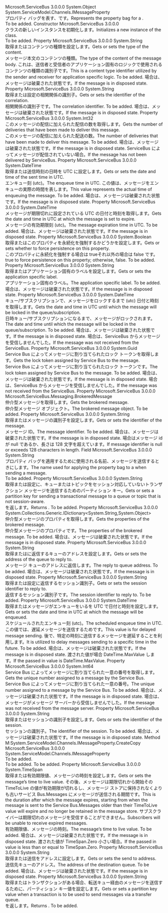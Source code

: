 <Type Name="BrokeredMessageProperty" FullName="Microsoft.ServiceBus.Messaging.BrokeredMessageProperty">
  <TypeSignature Language="C#" Value="public sealed class BrokeredMessageProperty : System.ServiceModel.Channels.IMessageProperty" />
  <TypeSignature Language="ILAsm" Value=".class public auto ansi sealed beforefieldinit BrokeredMessageProperty extends System.Object implements class System.ServiceModel.Channels.IMessageProperty" />
  <TypeSignature Language="DocId" Value="T:Microsoft.ServiceBus.Messaging.BrokeredMessageProperty" />
  <TypeSignature Language="VB.NET" Value="Public NotInheritable Class BrokeredMessageProperty&#xA;Implements IMessageProperty" />
  <TypeSignature Language="F#" Value="type BrokeredMessageProperty = class&#xA;    interface IMessageProperty" />
  <AssemblyInfo>
    <AssemblyName>Microsoft.ServiceBus</AssemblyName>
    <AssemblyVersion>3.0.0.0</AssemblyVersion>
  </AssemblyInfo>
  <Base>
    <BaseTypeName>System.Object</BaseTypeName>
  </Base>
  <Interfaces>
    <Interface>
      <InterfaceName>System.ServiceModel.Channels.IMessageProperty</InterfaceName>
    </Interface>
  </Interfaces>
  <Docs>
    <summary><span data-ttu-id="e03dc-101">プロパティ バッグを表す、<see cref="T:Microsoft.ServiceBus.Messaging.BrokeredMessage" />です。</span><span class="sxs-lookup"><span data-stu-id="e03dc-101">Represents the property bag for a <see cref="T:Microsoft.ServiceBus.Messaging.BrokeredMessage" />.</span></span></summary>
    <remarks>To be added.</remarks>
  </Docs>
  <Members>
    <Member MemberName=".ctor">
      <MemberSignature Language="C#" Value="public BrokeredMessageProperty ();" />
      <MemberSignature Language="ILAsm" Value=".method public hidebysig specialname rtspecialname instance void .ctor() cil managed" />
      <MemberSignature Language="DocId" Value="M:Microsoft.ServiceBus.Messaging.BrokeredMessageProperty.#ctor" />
      <MemberSignature Language="VB.NET" Value="Public Sub New ()" />
      <MemberType>Constructor</MemberType>
      <AssemblyInfo>
        <AssemblyName>Microsoft.ServiceBus</AssemblyName>
        <AssemblyVersion>3.0.0.0</AssemblyVersion>
      </AssemblyInfo>
      <Parameters />
      <Docs>
        <summary><span data-ttu-id="e03dc-102"><see cref="T:Microsoft.ServiceBus.Messaging.BrokeredMessageProperty" /> クラスの新しいインスタンスを初期化します。</span><span class="sxs-lookup"><span data-stu-id="e03dc-102">Initializes a new instance of the <see cref="T:Microsoft.ServiceBus.Messaging.BrokeredMessageProperty" /> class.</span></span></summary>
        <remarks>To be added.</remarks>
      </Docs>
    </Member>
    <Member MemberName="ContentType">
      <MemberSignature Language="C#" Value="public string ContentType { get; set; }" />
      <MemberSignature Language="ILAsm" Value=".property instance string ContentType" />
      <MemberSignature Language="DocId" Value="P:Microsoft.ServiceBus.Messaging.BrokeredMessageProperty.ContentType" />
      <MemberSignature Language="VB.NET" Value="Public Property ContentType As String" />
      <MemberSignature Language="F#" Value="member this.ContentType : string with get, set" Usage="Microsoft.ServiceBus.Messaging.BrokeredMessageProperty.ContentType" />
      <MemberType>Property</MemberType>
      <AssemblyInfo>
        <AssemblyName>Microsoft.ServiceBus</AssemblyName>
        <AssemblyVersion>3.0.0.0</AssemblyVersion>
      </AssemblyInfo>
      <ReturnValue>
        <ReturnType>System.String</ReturnType>
      </ReturnValue>
      <Docs>
        <summary><span data-ttu-id="e03dc-103">取得またはコンテンツの種類を設定します。</span><span class="sxs-lookup"><span data-stu-id="e03dc-103">Gets or sets the type of the content.</span></span></summary>
        <value><span data-ttu-id="e03dc-104">メッセージ本文のコンテンツの種類。</span><span class="sxs-lookup"><span data-stu-id="e03dc-104">The type of the content of the message body.</span></span> <span data-ttu-id="e03dc-105">これは、送信者と受信者のアプリケーション固有のロジックで使用されるコンテンツの種類の識別子です。</span><span class="sxs-lookup"><span data-stu-id="e03dc-105">This is a content type identifier utilized by the sender and receiver for application specific logic.</span></span></value>
        <remarks>To be added.</remarks>
        <exception cref="T:System.ObjectDisposedException"><span data-ttu-id="e03dc-106">場合は、メッセージは破棄された状態です。</span><span class="sxs-lookup"><span data-stu-id="e03dc-106">If the message is in disposed state.</span></span></exception>
      </Docs>
    </Member>
    <Member MemberName="CorrelationId">
      <MemberSignature Language="C#" Value="public string CorrelationId { get; set; }" />
      <MemberSignature Language="ILAsm" Value=".property instance string CorrelationId" />
      <MemberSignature Language="DocId" Value="P:Microsoft.ServiceBus.Messaging.BrokeredMessageProperty.CorrelationId" />
      <MemberSignature Language="VB.NET" Value="Public Property CorrelationId As String" />
      <MemberSignature Language="F#" Value="member this.CorrelationId : string with get, set" Usage="Microsoft.ServiceBus.Messaging.BrokeredMessageProperty.CorrelationId" />
      <MemberType>Property</MemberType>
      <AssemblyInfo>
        <AssemblyName>Microsoft.ServiceBus</AssemblyName>
        <AssemblyVersion>3.0.0.0</AssemblyVersion>
      </AssemblyInfo>
      <ReturnValue>
        <ReturnType>System.String</ReturnType>
      </ReturnValue>
      <Docs>
        <summary><span data-ttu-id="e03dc-107">取得または設定の相関関係の識別子。</span><span class="sxs-lookup"><span data-stu-id="e03dc-107">Gets or sets the identifier of the correlation.</span></span></summary>
        <value><span data-ttu-id="e03dc-108">相関関係の識別子です。</span><span class="sxs-lookup"><span data-stu-id="e03dc-108">The correlation identifier.</span></span></value>
        <remarks>To be added.</remarks>
        <exception cref="T:System.ObjectDisposedException"><span data-ttu-id="e03dc-109">場合は、メッセージは破棄された状態です。</span><span class="sxs-lookup"><span data-stu-id="e03dc-109">If the message is in disposed state.</span></span></exception>
      </Docs>
    </Member>
    <Member MemberName="DeliveryCount">
      <MemberSignature Language="C#" Value="public int DeliveryCount { get; }" />
      <MemberSignature Language="ILAsm" Value=".property instance int32 DeliveryCount" />
      <MemberSignature Language="DocId" Value="P:Microsoft.ServiceBus.Messaging.BrokeredMessageProperty.DeliveryCount" />
      <MemberSignature Language="VB.NET" Value="Public ReadOnly Property DeliveryCount As Integer" />
      <MemberSignature Language="F#" Value="member this.DeliveryCount : int" Usage="Microsoft.ServiceBus.Messaging.BrokeredMessageProperty.DeliveryCount" />
      <MemberType>Property</MemberType>
      <AssemblyInfo>
        <AssemblyName>Microsoft.ServiceBus</AssemblyName>
        <AssemblyVersion>3.0.0.0</AssemblyVersion>
      </AssemblyInfo>
      <ReturnValue>
        <ReturnType>System.Int32</ReturnType>
      </ReturnValue>
      <Docs>
        <summary><span data-ttu-id="e03dc-110">このメッセージの配信に加えられた配信の数を取得します。</span><span class="sxs-lookup"><span data-stu-id="e03dc-110">Gets the number of deliveries that have been made to deliver this message.</span></span></summary>
        <value><span data-ttu-id="e03dc-111">このメッセージの配信に加えられた配送の数。</span><span class="sxs-lookup"><span data-stu-id="e03dc-111">The number of deliveries that have been made to deliver this message.</span></span></value>
        <remarks>To be added.</remarks>
        <exception cref="T:System.ObjectDisposedException"><span data-ttu-id="e03dc-112">場合は、メッセージは破棄された状態です。</span><span class="sxs-lookup"><span data-stu-id="e03dc-112">If the message is in disposed state.</span></span></exception>
        <exception cref="T:System.InvalidOperationException"><span data-ttu-id="e03dc-113">ServiceBus によってメッセージが配信されていない場合。</span><span class="sxs-lookup"><span data-stu-id="e03dc-113">If the message has not been delivered by ServiceBus.</span></span></exception>
      </Docs>
    </Member>
    <Member MemberName="EnqueuedTimeUtc">
      <MemberSignature Language="C#" Value="public DateTime EnqueuedTimeUtc { get; }" />
      <MemberSignature Language="ILAsm" Value=".property instance valuetype System.DateTime EnqueuedTimeUtc" />
      <MemberSignature Language="DocId" Value="P:Microsoft.ServiceBus.Messaging.BrokeredMessageProperty.EnqueuedTimeUtc" />
      <MemberSignature Language="VB.NET" Value="Public ReadOnly Property EnqueuedTimeUtc As DateTime" />
      <MemberSignature Language="F#" Value="member this.EnqueuedTimeUtc : DateTime" Usage="Microsoft.ServiceBus.Messaging.BrokeredMessageProperty.EnqueuedTimeUtc" />
      <MemberType>Property</MemberType>
      <AssemblyInfo>
        <AssemblyName>Microsoft.ServiceBus</AssemblyName>
        <AssemblyVersion>3.0.0.0</AssemblyVersion>
      </AssemblyInfo>
      <ReturnValue>
        <ReturnType>System.DateTime</ReturnType>
      </ReturnValue>
      <Docs>
        <summary><span data-ttu-id="e03dc-114">取得または送信時刻の日時を UTC に設定します。</span><span class="sxs-lookup"><span data-stu-id="e03dc-114">Gets or sets the date and time of the sent time in UTC.</span></span></summary>
        <value><span data-ttu-id="e03dc-115">エンキュー刻 (utc)。</span><span class="sxs-lookup"><span data-stu-id="e03dc-115">The enqueue time in UTC.</span></span> <span data-ttu-id="e03dc-116">この値は、メッセージをエンキューの実際の時間を表します。</span><span class="sxs-lookup"><span data-stu-id="e03dc-116">This value represents the actual time of enqueuing the message.</span></span></value>
        <remarks>To be added.</remarks>
        <exception cref="T:System.ObjectDisposedException"><span data-ttu-id="e03dc-117">場合は、メッセージは破棄された状態です。</span><span class="sxs-lookup"><span data-stu-id="e03dc-117">If the message is in disposed state.</span></span></exception>
      </Docs>
    </Member>
    <Member MemberName="ExpiresAtUtc">
      <MemberSignature Language="C#" Value="public DateTime ExpiresAtUtc { get; }" />
      <MemberSignature Language="ILAsm" Value=".property instance valuetype System.DateTime ExpiresAtUtc" />
      <MemberSignature Language="DocId" Value="P:Microsoft.ServiceBus.Messaging.BrokeredMessageProperty.ExpiresAtUtc" />
      <MemberSignature Language="VB.NET" Value="Public ReadOnly Property ExpiresAtUtc As DateTime" />
      <MemberSignature Language="F#" Value="member this.ExpiresAtUtc : DateTime" Usage="Microsoft.ServiceBus.Messaging.BrokeredMessageProperty.ExpiresAtUtc" />
      <MemberType>Property</MemberType>
      <AssemblyInfo>
        <AssemblyName>Microsoft.ServiceBus</AssemblyName>
        <AssemblyVersion>3.0.0.0</AssemblyVersion>
      </AssemblyInfo>
      <ReturnValue>
        <ReturnType>System.DateTime</ReturnType>
      </ReturnValue>
      <Docs>
        <summary><span data-ttu-id="e03dc-118">メッセージが期限切れに設定されている UTC の日付と時刻を取得します。</span><span class="sxs-lookup"><span data-stu-id="e03dc-118">Gets the date and time in UTC at which the message is set to expire.</span></span></summary>
        <value><span data-ttu-id="e03dc-119">メッセージの有効期限刻 (utc)。</span><span class="sxs-lookup"><span data-stu-id="e03dc-119">The message expiration time in UTC.</span></span></value>
        <remarks>To be added.</remarks>
        <exception cref="T:System.ObjectDisposedException"><span data-ttu-id="e03dc-120">場合は、メッセージは破棄された状態です。</span><span class="sxs-lookup"><span data-stu-id="e03dc-120">If the message is in disposed state.</span></span></exception>
      </Docs>
    </Member>
    <Member MemberName="ForcePersistence">
      <MemberSignature Language="C#" Value="public bool ForcePersistence { get; set; }" />
      <MemberSignature Language="ILAsm" Value=".property instance bool ForcePersistence" />
      <MemberSignature Language="DocId" Value="P:Microsoft.ServiceBus.Messaging.BrokeredMessageProperty.ForcePersistence" />
      <MemberSignature Language="VB.NET" Value="Public Property ForcePersistence As Boolean" />
      <MemberSignature Language="F#" Value="member this.ForcePersistence : bool with get, set" Usage="Microsoft.ServiceBus.Messaging.BrokeredMessageProperty.ForcePersistence" />
      <MemberType>Property</MemberType>
      <AssemblyInfo>
        <AssemblyName>Microsoft.ServiceBus</AssemblyName>
        <AssemblyVersion>3.0.0.0</AssemblyVersion>
      </AssemblyInfo>
      <ReturnValue>
        <ReturnType>System.Boolean</ReturnType>
      </ReturnValue>
      <Docs>
        <summary><span data-ttu-id="e03dc-121">取得またはこのプロパティを永続化を強制するかどうかを設定します。</span><span class="sxs-lookup"><span data-stu-id="e03dc-121">Gets or sets whether to force persistence on this property.</span></span></summary>
        <value><span data-ttu-id="e03dc-122">このプロパティに永続化を強制する場合は trueそれ以外の場合は false です。</span><span class="sxs-lookup"><span data-stu-id="e03dc-122">true to force persistence on this property; otherwise, false.</span></span></value>
        <remarks>To be added.</remarks>
      </Docs>
    </Member>
    <Member MemberName="Label">
      <MemberSignature Language="C#" Value="public string Label { get; set; }" />
      <MemberSignature Language="ILAsm" Value=".property instance string Label" />
      <MemberSignature Language="DocId" Value="P:Microsoft.ServiceBus.Messaging.BrokeredMessageProperty.Label" />
      <MemberSignature Language="VB.NET" Value="Public Property Label As String" />
      <MemberSignature Language="F#" Value="member this.Label : string with get, set" Usage="Microsoft.ServiceBus.Messaging.BrokeredMessageProperty.Label" />
      <MemberType>Property</MemberType>
      <AssemblyInfo>
        <AssemblyName>Microsoft.ServiceBus</AssemblyName>
        <AssemblyVersion>3.0.0.0</AssemblyVersion>
      </AssemblyInfo>
      <ReturnValue>
        <ReturnType>System.String</ReturnType>
      </ReturnValue>
      <Docs>
        <summary><span data-ttu-id="e03dc-123">取得またはアプリケーション固有のラベルを設定します。</span><span class="sxs-lookup"><span data-stu-id="e03dc-123">Gets or sets the application specific label.</span></span></summary>
        <value><span data-ttu-id="e03dc-124">アプリケーション固有のラベル。</span><span class="sxs-lookup"><span data-stu-id="e03dc-124">The application specific label.</span></span></value>
        <remarks>To be added.</remarks>
        <exception cref="T:System.ObjectDisposedException"><span data-ttu-id="e03dc-125">場合は、メッセージは破棄された状態です。</span><span class="sxs-lookup"><span data-stu-id="e03dc-125">If the message is in disposed state.</span></span></exception>
      </Docs>
    </Member>
    <Member MemberName="LockedUntilUtc">
      <MemberSignature Language="C#" Value="public DateTime LockedUntilUtc { get; }" />
      <MemberSignature Language="ILAsm" Value=".property instance valuetype System.DateTime LockedUntilUtc" />
      <MemberSignature Language="DocId" Value="P:Microsoft.ServiceBus.Messaging.BrokeredMessageProperty.LockedUntilUtc" />
      <MemberSignature Language="VB.NET" Value="Public ReadOnly Property LockedUntilUtc As DateTime" />
      <MemberSignature Language="F#" Value="member this.LockedUntilUtc : DateTime" Usage="Microsoft.ServiceBus.Messaging.BrokeredMessageProperty.LockedUntilUtc" />
      <MemberType>Property</MemberType>
      <AssemblyInfo>
        <AssemblyName>Microsoft.ServiceBus</AssemblyName>
        <AssemblyVersion>3.0.0.0</AssemblyVersion>
      </AssemblyInfo>
      <ReturnValue>
        <ReturnType>System.DateTime</ReturnType>
      </ReturnValue>
      <Docs>
        <summary><span data-ttu-id="e03dc-126">キュー/サブスクリプションで、メッセージをロックするまで (utc) 日付と時刻を取得します。</span><span class="sxs-lookup"><span data-stu-id="e03dc-126">Gets the date and time in UTC until which the message will be locked in the queue/subscription.</span></span></summary>
        <value><span data-ttu-id="e03dc-127">日時キュー/サブスクリプションになるまで、メッセージがロックされます。</span><span class="sxs-lookup"><span data-stu-id="e03dc-127">The date and time until which the message will be locked in the queue/subscription.</span></span></value>
        <remarks>To be added.</remarks>
        <exception cref="T:System.ObjectDisposedException"><span data-ttu-id="e03dc-128">場合は、メッセージは破棄された状態です。</span><span class="sxs-lookup"><span data-stu-id="e03dc-128">If the message is in disposed state.</span></span></exception>
        <exception cref="T:System.InvalidOperationException"><span data-ttu-id="e03dc-129">場合は、ServiceBus からメッセージを受信しませんでした。</span><span class="sxs-lookup"><span data-stu-id="e03dc-129">If the message was not received from the ServiceBus.</span></span></exception>
      </Docs>
    </Member>
    <Member MemberName="LockToken">
      <MemberSignature Language="C#" Value="public Guid LockToken { get; }" />
      <MemberSignature Language="ILAsm" Value=".property instance valuetype System.Guid LockToken" />
      <MemberSignature Language="DocId" Value="P:Microsoft.ServiceBus.Messaging.BrokeredMessageProperty.LockToken" />
      <MemberSignature Language="VB.NET" Value="Public ReadOnly Property LockToken As Guid" />
      <MemberSignature Language="F#" Value="member this.LockToken : Guid" Usage="Microsoft.ServiceBus.Messaging.BrokeredMessageProperty.LockToken" />
      <MemberType>Property</MemberType>
      <AssemblyInfo>
        <AssemblyName>Microsoft.ServiceBus</AssemblyName>
        <AssemblyVersion>3.0.0.0</AssemblyVersion>
      </AssemblyInfo>
      <ReturnValue>
        <ReturnType>System.Guid</ReturnType>
      </ReturnValue>
      <Docs>
        <summary><span data-ttu-id="e03dc-130">Service Bus によってメッセージに割り当てられたロック トークンを取得します。</span><span class="sxs-lookup"><span data-stu-id="e03dc-130">Gets the lock token assigned by Service Bus to the message.</span></span></summary>
        <value><span data-ttu-id="e03dc-131">Service Bus によってメッセージに割り当てられたロック トークンです。</span><span class="sxs-lookup"><span data-stu-id="e03dc-131">The lock token assigned by Service Bus to the message.</span></span></value>
        <remarks>To be added.</remarks>
        <exception cref="T:System.ObjectDisposedException"><span data-ttu-id="e03dc-132">場合は、メッセージは破棄された状態です。</span><span class="sxs-lookup"><span data-stu-id="e03dc-132">If the message is in disposed state.</span></span></exception>
        <exception cref="T:System.InvalidOperationException"><span data-ttu-id="e03dc-133">場合は、ServiceBus からメッセージを受信しませんでした。</span><span class="sxs-lookup"><span data-stu-id="e03dc-133">If the message was not received from the ServiceBus.</span></span></exception>
      </Docs>
    </Member>
    <Member MemberName="Message">
      <MemberSignature Language="C#" Value="public Microsoft.ServiceBus.Messaging.BrokeredMessage Message { get; }" />
      <MemberSignature Language="ILAsm" Value=".property instance class Microsoft.ServiceBus.Messaging.BrokeredMessage Message" />
      <MemberSignature Language="DocId" Value="P:Microsoft.ServiceBus.Messaging.BrokeredMessageProperty.Message" />
      <MemberSignature Language="VB.NET" Value="Public ReadOnly Property Message As BrokeredMessage" />
      <MemberSignature Language="F#" Value="member this.Message : Microsoft.ServiceBus.Messaging.BrokeredMessage" Usage="Microsoft.ServiceBus.Messaging.BrokeredMessageProperty.Message" />
      <MemberType>Property</MemberType>
      <AssemblyInfo>
        <AssemblyName>Microsoft.ServiceBus</AssemblyName>
        <AssemblyVersion>3.0.0.0</AssemblyVersion>
      </AssemblyInfo>
      <ReturnValue>
        <ReturnType>Microsoft.ServiceBus.Messaging.BrokeredMessage</ReturnType>
      </ReturnValue>
      <Docs>
        <summary><span data-ttu-id="e03dc-134">仲介型メッセージを取得します。</span><span class="sxs-lookup"><span data-stu-id="e03dc-134">Gets the brokered message.</span></span></summary>
        <value><span data-ttu-id="e03dc-135">仲介型メッセージ オブジェクト。</span><span class="sxs-lookup"><span data-stu-id="e03dc-135">The brokered message object.</span></span></value>
        <remarks>To be added.</remarks>
      </Docs>
    </Member>
    <Member MemberName="MessageId">
      <MemberSignature Language="C#" Value="public string MessageId { get; set; }" />
      <MemberSignature Language="ILAsm" Value=".property instance string MessageId" />
      <MemberSignature Language="DocId" Value="P:Microsoft.ServiceBus.Messaging.BrokeredMessageProperty.MessageId" />
      <MemberSignature Language="VB.NET" Value="Public Property MessageId As String" />
      <MemberSignature Language="F#" Value="member this.MessageId : string with get, set" Usage="Microsoft.ServiceBus.Messaging.BrokeredMessageProperty.MessageId" />
      <MemberType>Property</MemberType>
      <AssemblyInfo>
        <AssemblyName>Microsoft.ServiceBus</AssemblyName>
        <AssemblyVersion>3.0.0.0</AssemblyVersion>
      </AssemblyInfo>
      <ReturnValue>
        <ReturnType>System.String</ReturnType>
      </ReturnValue>
      <Docs>
        <summary><span data-ttu-id="e03dc-136">取得またはメッセージの識別子を設定します。</span><span class="sxs-lookup"><span data-stu-id="e03dc-136">Gets or sets the identifier of the message.</span></span></summary>
        <value><span data-ttu-id="e03dc-137">メッセージ ID。</span><span class="sxs-lookup"><span data-stu-id="e03dc-137">The message identifier.</span></span></value>
        <remarks>To be added.</remarks>
        <exception cref="T:System.ObjectDisposedException"><span data-ttu-id="e03dc-138">場合は、メッセージは破棄された状態です。</span><span class="sxs-lookup"><span data-stu-id="e03dc-138">If the message is in disposed state.</span></span></exception>
        <exception cref="T:System.ArgumentException"><span data-ttu-id="e03dc-139">場合はメッセージ id が null であるか、長さは 128 文字を超えています。</span><span class="sxs-lookup"><span data-stu-id="e03dc-139">If message identifier is null or exceeds 128 characters in length.</span></span></exception>
      </Docs>
    </Member>
    <Member MemberName="Name">
      <MemberSignature Language="C#" Value="public static readonly string Name;" />
      <MemberSignature Language="ILAsm" Value=".field public static initonly string Name" />
      <MemberSignature Language="DocId" Value="F:Microsoft.ServiceBus.Messaging.BrokeredMessageProperty.Name" />
      <MemberSignature Language="VB.NET" Value="Public Shared ReadOnly Name As String " />
      <MemberSignature Language="F#" Value=" staticval mutable Name : string" Usage="Microsoft.ServiceBus.Messaging.BrokeredMessageProperty.Name" />
      <MemberType>Field</MemberType>
      <AssemblyInfo>
        <AssemblyName>Microsoft.ServiceBus</AssemblyName>
        <AssemblyVersion>3.0.0.0</AssemblyVersion>
      </AssemblyInfo>
      <ReturnValue>
        <ReturnType>System.String</ReturnType>
      </ReturnValue>
      <Docs>
        <summary>
            <span data-ttu-id="e03dc-140">プロパティ バッグを適用するために使用される名前、<see cref="T:System.ServiceModel.Channels.Message" />メッセージを送信するときにします。</span><span class="sxs-lookup"><span data-stu-id="e03dc-140">The name used for applying the property bag to a <see cref="T:System.ServiceModel.Channels.Message" /> when sending a message.</span></span>
            </summary>
        <remarks>To be added.</remarks>
      </Docs>
    </Member>
    <Member MemberName="PartitionKey">
      <MemberSignature Language="C#" Value="public string PartitionKey { get; set; }" />
      <MemberSignature Language="ILAsm" Value=".property instance string PartitionKey" />
      <MemberSignature Language="DocId" Value="P:Microsoft.ServiceBus.Messaging.BrokeredMessageProperty.PartitionKey" />
      <MemberSignature Language="VB.NET" Value="Public Property PartitionKey As String" />
      <MemberSignature Language="F#" Value="member this.PartitionKey : string with get, set" Usage="Microsoft.ServiceBus.Messaging.BrokeredMessageProperty.PartitionKey" />
      <MemberType>Property</MemberType>
      <AssemblyInfo>
        <AssemblyName>Microsoft.ServiceBus</AssemblyName>
        <AssemblyVersion>3.0.0.0</AssemblyVersion>
      </AssemblyInfo>
      <ReturnValue>
        <ReturnType>System.String</ReturnType>
      </ReturnValue>
      <Docs>
        <summary><span data-ttu-id="e03dc-141">取得または設定に、キューまたはトピックをセッション対応していないトランザクション メッセージを送信するためのパーティション キー。</span><span class="sxs-lookup"><span data-stu-id="e03dc-141">Gets or sets a partition key for sending a transactional message to a queue or topic that is not session-aware.</span></span></summary>
        <value><span data-ttu-id="e03dc-142"><see cref="T:System.String" /> を返します。</span><span class="sxs-lookup"><span data-stu-id="e03dc-142">Returns <see cref="T:System.String" />.</span></span></value>
        <remarks>To be added.</remarks>
      </Docs>
    </Member>
    <Member MemberName="Properties">
      <MemberSignature Language="C#" Value="public System.Collections.Generic.IDictionary&lt;string,object&gt; Properties { get; }" />
      <MemberSignature Language="ILAsm" Value=".property instance class System.Collections.Generic.IDictionary`2&lt;string, object&gt; Properties" />
      <MemberSignature Language="DocId" Value="P:Microsoft.ServiceBus.Messaging.BrokeredMessageProperty.Properties" />
      <MemberSignature Language="VB.NET" Value="Public ReadOnly Property Properties As IDictionary(Of String, Object)" />
      <MemberSignature Language="F#" Value="member this.Properties : System.Collections.Generic.IDictionary&lt;string, obj&gt;" Usage="Microsoft.ServiceBus.Messaging.BrokeredMessageProperty.Properties" />
      <MemberType>Property</MemberType>
      <AssemblyInfo>
        <AssemblyName>Microsoft.ServiceBus</AssemblyName>
        <AssemblyVersion>3.0.0.0</AssemblyVersion>
      </AssemblyInfo>
      <ReturnValue>
        <ReturnType>System.Collections.Generic.IDictionary&lt;System.String,System.Object&gt;</ReturnType>
      </ReturnValue>
      <Docs>
        <summary><span data-ttu-id="e03dc-143">仲介型メッセージのプロパティを取得します。</span><span class="sxs-lookup"><span data-stu-id="e03dc-143">Gets the properties of the brokered message.</span></span></summary>
        <value><span data-ttu-id="e03dc-144">仲介型メッセージのプロパティです。</span><span class="sxs-lookup"><span data-stu-id="e03dc-144">The properties of the brokered message.</span></span></value>
        <remarks>To be added.</remarks>
        <exception cref="T:System.ObjectDisposedException"><span data-ttu-id="e03dc-145">場合は、メッセージは破棄された状態です。</span><span class="sxs-lookup"><span data-stu-id="e03dc-145">If the message is in disposed state.</span></span></exception>
      </Docs>
    </Member>
    <Member MemberName="ReplyTo">
      <MemberSignature Language="C#" Value="public string ReplyTo { get; set; }" />
      <MemberSignature Language="ILAsm" Value=".property instance string ReplyTo" />
      <MemberSignature Language="DocId" Value="P:Microsoft.ServiceBus.Messaging.BrokeredMessageProperty.ReplyTo" />
      <MemberSignature Language="VB.NET" Value="Public Property ReplyTo As String" />
      <MemberSignature Language="F#" Value="member this.ReplyTo : string with get, set" Usage="Microsoft.ServiceBus.Messaging.BrokeredMessageProperty.ReplyTo" />
      <MemberType>Property</MemberType>
      <AssemblyInfo>
        <AssemblyName>Microsoft.ServiceBus</AssemblyName>
        <AssemblyVersion>3.0.0.0</AssemblyVersion>
      </AssemblyInfo>
      <ReturnValue>
        <ReturnType>System.String</ReturnType>
      </ReturnValue>
      <Docs>
        <summary><span data-ttu-id="e03dc-146">取得またはに返信するキューのアドレスを設定します。</span><span class="sxs-lookup"><span data-stu-id="e03dc-146">Gets or sets the address of the queue to reply to.</span></span></summary>
        <value><span data-ttu-id="e03dc-147">メッセージ キューのアドレスに返信します。</span><span class="sxs-lookup"><span data-stu-id="e03dc-147">The reply to queue address.</span></span></value>
        <remarks>To be added.</remarks>
        <exception cref="T:System.ObjectDisposedException"><span data-ttu-id="e03dc-148">場合は、メッセージは破棄された状態です。</span><span class="sxs-lookup"><span data-stu-id="e03dc-148">If the message is in disposed state.</span></span></exception>
      </Docs>
    </Member>
    <Member MemberName="ReplyToSessionId">
      <MemberSignature Language="C#" Value="public string ReplyToSessionId { get; set; }" />
      <MemberSignature Language="ILAsm" Value=".property instance string ReplyToSessionId" />
      <MemberSignature Language="DocId" Value="P:Microsoft.ServiceBus.Messaging.BrokeredMessageProperty.ReplyToSessionId" />
      <MemberSignature Language="VB.NET" Value="Public Property ReplyToSessionId As String" />
      <MemberSignature Language="F#" Value="member this.ReplyToSessionId : string with get, set" Usage="Microsoft.ServiceBus.Messaging.BrokeredMessageProperty.ReplyToSessionId" />
      <MemberType>Property</MemberType>
      <AssemblyInfo>
        <AssemblyName>Microsoft.ServiceBus</AssemblyName>
        <AssemblyVersion>3.0.0.0</AssemblyVersion>
      </AssemblyInfo>
      <ReturnValue>
        <ReturnType>System.String</ReturnType>
      </ReturnValue>
      <Docs>
        <summary><span data-ttu-id="e03dc-149">取得または設定に返信するセッション識別子。</span><span class="sxs-lookup"><span data-stu-id="e03dc-149">Gets or sets the session identifier to reply to.</span></span></summary>
        <value><span data-ttu-id="e03dc-150">返信するセッション識別子です。</span><span class="sxs-lookup"><span data-stu-id="e03dc-150">The session identifier to reply to.</span></span></value>
        <remarks>To be added.</remarks>
      </Docs>
    </Member>
    <Member MemberName="ScheduledEnqueueTimeUtc">
      <MemberSignature Language="C#" Value="public DateTime ScheduledEnqueueTimeUtc { get; set; }" />
      <MemberSignature Language="ILAsm" Value=".property instance valuetype System.DateTime ScheduledEnqueueTimeUtc" />
      <MemberSignature Language="DocId" Value="P:Microsoft.ServiceBus.Messaging.BrokeredMessageProperty.ScheduledEnqueueTimeUtc" />
      <MemberSignature Language="VB.NET" Value="Public Property ScheduledEnqueueTimeUtc As DateTime" />
      <MemberSignature Language="F#" Value="member this.ScheduledEnqueueTimeUtc : DateTime with get, set" Usage="Microsoft.ServiceBus.Messaging.BrokeredMessageProperty.ScheduledEnqueueTimeUtc" />
      <MemberType>Property</MemberType>
      <AssemblyInfo>
        <AssemblyName>Microsoft.ServiceBus</AssemblyName>
        <AssemblyVersion>3.0.0.0</AssemblyVersion>
      </AssemblyInfo>
      <ReturnValue>
        <ReturnType>System.DateTime</ReturnType>
      </ReturnValue>
      <Docs>
        <summary><span data-ttu-id="e03dc-151">取得またはメッセージがエンキューをいるを UTC で日付と時刻を設定します。</span><span class="sxs-lookup"><span data-stu-id="e03dc-151">Gets or sets the date and time in UTC at which the message will be enqueued.</span></span></summary>
        <value><span data-ttu-id="e03dc-152">スケジュールされたエンキュー刻 (utc)。</span><span class="sxs-lookup"><span data-stu-id="e03dc-152">The scheduled enqueue time in UTC.</span></span> <span data-ttu-id="e03dc-153">この値では、遅延メッセージを送信するためです。</span><span class="sxs-lookup"><span data-stu-id="e03dc-153">This value is for delayed message sending.</span></span> <span data-ttu-id="e03dc-154">後で、特定の時刻に送信するメッセージを遅延することを利用します。</span><span class="sxs-lookup"><span data-stu-id="e03dc-154">It is utilized to delay messages sending to a specific time in the future.</span></span></value>
        <remarks>To be added.</remarks>
        <exception cref="T:System.ObjectDisposedException"><span data-ttu-id="e03dc-155">場合は、メッセージは破棄された状態です。</span><span class="sxs-lookup"><span data-stu-id="e03dc-155">If the message is in disposed state.</span></span></exception>
        <exception cref="T:System.ArgumentOutOfRangeException"><span data-ttu-id="e03dc-156">渡された値が場合 DateTime.MaxValue します。</span><span class="sxs-lookup"><span data-stu-id="e03dc-156">If the passed in value is DateTime.MaxValue.</span></span></exception>
      </Docs>
    </Member>
    <Member MemberName="SequenceNumber">
      <MemberSignature Language="C#" Value="public long SequenceNumber { get; }" />
      <MemberSignature Language="ILAsm" Value=".property instance int64 SequenceNumber" />
      <MemberSignature Language="DocId" Value="P:Microsoft.ServiceBus.Messaging.BrokeredMessageProperty.SequenceNumber" />
      <MemberSignature Language="VB.NET" Value="Public ReadOnly Property SequenceNumber As Long" />
      <MemberSignature Language="F#" Value="member this.SequenceNumber : int64" Usage="Microsoft.ServiceBus.Messaging.BrokeredMessageProperty.SequenceNumber" />
      <MemberType>Property</MemberType>
      <AssemblyInfo>
        <AssemblyName>Microsoft.ServiceBus</AssemblyName>
        <AssemblyVersion>3.0.0.0</AssemblyVersion>
      </AssemblyInfo>
      <ReturnValue>
        <ReturnType>System.Int64</ReturnType>
      </ReturnValue>
      <Docs>
        <summary><span data-ttu-id="e03dc-157">Service Bus によってメッセージに割り当てられた一意の番号を取得します。</span><span class="sxs-lookup"><span data-stu-id="e03dc-157">Gets the unique number assigned to a message by the Service Bus.</span></span></summary>
        <value><span data-ttu-id="e03dc-158">Service Bus によってメッセージに割り当てられた一意の番号。</span><span class="sxs-lookup"><span data-stu-id="e03dc-158">The unique number assigned to a message by the Service Bus.</span></span></value>
        <remarks>To be added.</remarks>
        <exception cref="T:System.ObjectDisposedException"><span data-ttu-id="e03dc-159">場合は、メッセージは破棄された状態です。</span><span class="sxs-lookup"><span data-stu-id="e03dc-159">If the message is in disposed state.</span></span></exception>
        <exception cref="T:System.InvalidOperationException"><span data-ttu-id="e03dc-160">場合は、メッセージがメッセージ サーバーから受信しませんでした。</span><span class="sxs-lookup"><span data-stu-id="e03dc-160">If the message was not received from the message server.</span></span></exception>
      </Docs>
    </Member>
    <Member MemberName="SessionId">
      <MemberSignature Language="C#" Value="public string SessionId { get; set; }" />
      <MemberSignature Language="ILAsm" Value=".property instance string SessionId" />
      <MemberSignature Language="DocId" Value="P:Microsoft.ServiceBus.Messaging.BrokeredMessageProperty.SessionId" />
      <MemberSignature Language="VB.NET" Value="Public Property SessionId As String" />
      <MemberSignature Language="F#" Value="member this.SessionId : string with get, set" Usage="Microsoft.ServiceBus.Messaging.BrokeredMessageProperty.SessionId" />
      <MemberType>Property</MemberType>
      <AssemblyInfo>
        <AssemblyName>Microsoft.ServiceBus</AssemblyName>
        <AssemblyVersion>3.0.0.0</AssemblyVersion>
      </AssemblyInfo>
      <ReturnValue>
        <ReturnType>System.String</ReturnType>
      </ReturnValue>
      <Docs>
        <summary><span data-ttu-id="e03dc-161">取得またはセッションの識別子を設定します。</span><span class="sxs-lookup"><span data-stu-id="e03dc-161">Gets or sets the identifier of the session.</span></span></summary>
        <value><span data-ttu-id="e03dc-162">セッションの識別子。</span><span class="sxs-lookup"><span data-stu-id="e03dc-162">The identifier of the session.</span></span></value>
        <remarks>To be added.</remarks>
        <exception cref="T:System.ObjectDisposedException"><span data-ttu-id="e03dc-163">場合は、メッセージは破棄された状態です。</span><span class="sxs-lookup"><span data-stu-id="e03dc-163">If the message is in disposed state.</span></span></exception>
      </Docs>
    </Member>
    <Member MemberName="System.ServiceModel.Channels.IMessageProperty.CreateCopy">
      <MemberSignature Language="C#" Value="System.ServiceModel.Channels.IMessageProperty IMessageProperty.CreateCopy ();" />
      <MemberSignature Language="ILAsm" Value=".method hidebysig newslot virtual instance class System.ServiceModel.Channels.IMessageProperty System.ServiceModel.Channels.IMessageProperty.CreateCopy() cil managed" />
      <MemberSignature Language="DocId" Value="M:Microsoft.ServiceBus.Messaging.BrokeredMessageProperty.System#ServiceModel#Channels#IMessageProperty#CreateCopy" />
      <MemberSignature Language="VB.NET" Value="Function CreateCopy () As IMessageProperty Implements IMessageProperty.CreateCopy" />
      <MemberType>Method</MemberType>
      <Implements>
        <InterfaceMember>M:System.ServiceModel.Channels.IMessageProperty.CreateCopy</InterfaceMember>
      </Implements>
      <AssemblyInfo>
        <AssemblyName>Microsoft.ServiceBus</AssemblyName>
        <AssemblyVersion>3.0.0.0</AssemblyVersion>
      </AssemblyInfo>
      <ReturnValue>
        <ReturnType>System.ServiceModel.Channels.IMessageProperty</ReturnType>
      </ReturnValue>
      <Parameters />
      <Docs>
        <summary>To be added.</summary>
        <returns>To be added.</returns>
        <remarks>To be added.</remarks>
      </Docs>
    </Member>
    <Member MemberName="TimeToLive">
      <MemberSignature Language="C#" Value="public TimeSpan TimeToLive { get; set; }" />
      <MemberSignature Language="ILAsm" Value=".property instance valuetype System.TimeSpan TimeToLive" />
      <MemberSignature Language="DocId" Value="P:Microsoft.ServiceBus.Messaging.BrokeredMessageProperty.TimeToLive" />
      <MemberSignature Language="VB.NET" Value="Public Property TimeToLive As TimeSpan" />
      <MemberSignature Language="F#" Value="member this.TimeToLive : TimeSpan with get, set" Usage="Microsoft.ServiceBus.Messaging.BrokeredMessageProperty.TimeToLive" />
      <MemberType>Property</MemberType>
      <AssemblyInfo>
        <AssemblyName>Microsoft.ServiceBus</AssemblyName>
        <AssemblyVersion>3.0.0.0</AssemblyVersion>
      </AssemblyInfo>
      <ReturnValue>
        <ReturnType>System.TimeSpan</ReturnType>
      </ReturnValue>
      <Docs>
        <summary><span data-ttu-id="e03dc-164">取得または有効期限値、メッセージの時刻を設定します。</span><span class="sxs-lookup"><span data-stu-id="e03dc-164">Gets or sets the message’s time to live value.</span></span> <span data-ttu-id="e03dc-165">その後、メッセージは期限切れから開始その TimeToLive の値が有効期限が切れるし、メッセージ ストアに保持されなくよりも古いサービス Bus.Messages にメッセージが送信される期間です。</span><span class="sxs-lookup"><span data-stu-id="e03dc-165">This is the duration after which the message expires, starting from when the message is sent to the Service Bus.Messages older than their TimeToLive value will expire and no longer be retained in the message store.</span></span> <span data-ttu-id="e03dc-166">サブスクライバーは期限切れのメッセージを受信することができません。</span><span class="sxs-lookup"><span data-stu-id="e03dc-166">Subscribers will be unable to receive expired messages.</span></span></summary>
        <value><span data-ttu-id="e03dc-167">有効期限値、メッセージの時刻。</span><span class="sxs-lookup"><span data-stu-id="e03dc-167">The message’s time to live value.</span></span></value>
        <remarks>To be added.</remarks>
        <exception cref="T:System.ObjectDisposedException"><span data-ttu-id="e03dc-168">場合は、メッセージは破棄された状態です。</span><span class="sxs-lookup"><span data-stu-id="e03dc-168">If the message is in disposed state.</span></span></exception>
        <exception cref="T:System.ArgumentOutOfRangeException"><span data-ttu-id="e03dc-169">渡された値が TimeSpan.Zero 小さい場合。</span><span class="sxs-lookup"><span data-stu-id="e03dc-169">If the passed in value is less than or equal to TimeSpan.Zero.</span></span></exception>
      </Docs>
    </Member>
    <Member MemberName="To">
      <MemberSignature Language="C#" Value="public string To { get; set; }" />
      <MemberSignature Language="ILAsm" Value=".property instance string To" />
      <MemberSignature Language="DocId" Value="P:Microsoft.ServiceBus.Messaging.BrokeredMessageProperty.To" />
      <MemberSignature Language="VB.NET" Value="Public Property To As String" />
      <MemberSignature Language="F#" Value="member this.To : string with get, set" Usage="Microsoft.ServiceBus.Messaging.BrokeredMessageProperty.To" />
      <MemberType>Property</MemberType>
      <AssemblyInfo>
        <AssemblyName>Microsoft.ServiceBus</AssemblyName>
        <AssemblyVersion>3.0.0.0</AssemblyVersion>
      </AssemblyInfo>
      <ReturnValue>
        <ReturnType>System.String</ReturnType>
      </ReturnValue>
      <Docs>
        <summary><span data-ttu-id="e03dc-170">取得または送信をアドレスに設定します。</span><span class="sxs-lookup"><span data-stu-id="e03dc-170">Gets or sets the send to address.</span></span></summary>
        <value><span data-ttu-id="e03dc-171">送信先キューのアドレス。</span><span class="sxs-lookup"><span data-stu-id="e03dc-171">The address of the destination queue.</span></span></value>
        <remarks>To be added.</remarks>
        <exception cref="T:System.ObjectDisposedException"><span data-ttu-id="e03dc-172">場合は、メッセージは破棄された状態です。</span><span class="sxs-lookup"><span data-stu-id="e03dc-172">If the message is in disposed state.</span></span></exception>
      </Docs>
    </Member>
    <Member MemberName="ViaPartitionKey">
      <MemberSignature Language="C#" Value="public string ViaPartitionKey { get; set; }" />
      <MemberSignature Language="ILAsm" Value=".property instance string ViaPartitionKey" />
      <MemberSignature Language="DocId" Value="P:Microsoft.ServiceBus.Messaging.BrokeredMessageProperty.ViaPartitionKey" />
      <MemberSignature Language="VB.NET" Value="Public Property ViaPartitionKey As String" />
      <MemberSignature Language="F#" Value="member this.ViaPartitionKey : string with get, set" Usage="Microsoft.ServiceBus.Messaging.BrokeredMessageProperty.ViaPartitionKey" />
      <MemberType>Property</MemberType>
      <AssemblyInfo>
        <AssemblyName>Microsoft.ServiceBus</AssemblyName>
        <AssemblyVersion>3.0.0.0</AssemblyVersion>
      </AssemblyInfo>
      <ReturnValue>
        <ReturnType>System.String</ReturnType>
      </ReturnValue>
      <Docs>
        <summary><span data-ttu-id="e03dc-173">取得またはトランザクションがある場合、転送キュー経由のメッセージを送信するために、パーティション キー値を設定します。</span><span class="sxs-lookup"><span data-stu-id="e03dc-173">Gets or sets a partition key value when a transaction is to be used to send messages via a transfer queue.</span></span></summary>
        <value><span data-ttu-id="e03dc-174"><see cref="T:System.String" /> を返します。</span><span class="sxs-lookup"><span data-stu-id="e03dc-174">Returns <see cref="T:System.String" />.</span></span></value>
        <remarks>To be added.</remarks>
      </Docs>
    </Member>
  </Members>
</Type>